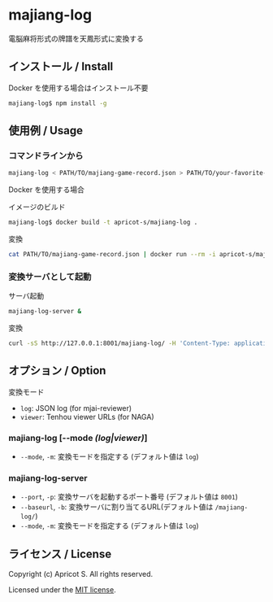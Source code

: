 # majiang-log

電脳麻将形式の牌譜を天鳳形式に変換する

## インストール / Install

Docker を使用する場合はインストール不要

```sh
majiang-log$ npm install -g
```

## 使用例 / Usage

### コマンドラインから

```sh
majiang-log < PATH/TO/majiang-game-record.json > PATH/TO/your-favorite-name.txt
```

Docker を使用する場合

イメージのビルド

```sh
majiang-log$ docker build -t apricot-s/majiang-log .
```

変換

```sh
cat PATH/TO/majiang-game-record.json | docker run --rm -i apricot-s/majiang-log > PATH/TO/your-favorite-name.txt
```

### 変換サーバとして起動

サーバ起動

```sh
majiang-log-server &
```

変換

```sh
curl -sS http://127.0.0.1:8001/majiang-log/ -H 'Content-Type: application/json' -d @PATH/TO/majiang-game-record.json -o PATH/TO/your-favorite-name.txt
```

## オプション / Option

変換モード

- `log`: JSON log (for mjai-reviewer)
- `viewer`: Tenhou viewer URLs (for NAGA)

### majiang-log [--mode *(log|viewer)*]

- `--mode`, `-m`: 変換モードを指定する (デフォルト値は `log`)

### majiang-log-server

- `--port`, `-p`: 変換サーバを起動するポート番号 (デフォルト値は `8001`)
- `--baseurl`, `-b`: 変換サーバに割り当てるURL(デフォルト値は `/majiang-log/`)
- `--mode`, `-m`: 変換モードを指定する (デフォルト値は `log`)

## ライセンス / License

Copyright (c) Apricot S. All rights reserved.

Licensed under the [MIT license](LICENSE).
